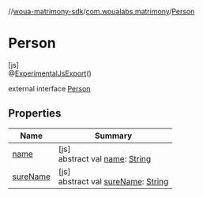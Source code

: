 //[woua-matrimony-sdk](../../../index.md)/[com.woualabs.matrimony](../index.md)/[Person](index.md)

# Person

[js]\
@[ExperimentalJsExport](https://kotlinlang.org/api/latest/jvm/stdlib/kotlin.js/-experimental-js-export/index.html)()

external interface [Person](index.md)

## Properties

| Name | Summary |
|---|---|
| [name](name.md) | [js]<br>abstract val [name](name.md): [String](https://kotlinlang.org/api/latest/jvm/stdlib/kotlin/-string/index.html) |
| [sureName](sure-name.md) | [js]<br>abstract val [sureName](sure-name.md): [String](https://kotlinlang.org/api/latest/jvm/stdlib/kotlin/-string/index.html) |

